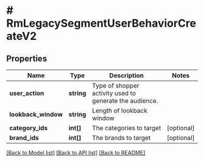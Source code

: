 # # RmLegacySegmentUserBehaviorCreateV2

## Properties

Name | Type | Description | Notes
------------ | ------------- | ------------- | -------------
**user_action** | **string** | Type of shopper activity used to generate the audience. |
**lookback_window** | **string** | Length of lookback window |
**category_ids** | **int[]** | The categories to target | [optional]
**brand_ids** | **int[]** | The brands to target | [optional]

[[Back to Model list]](../../README.md#models) [[Back to API list]](../../README.md#endpoints) [[Back to README]](../../README.md)
